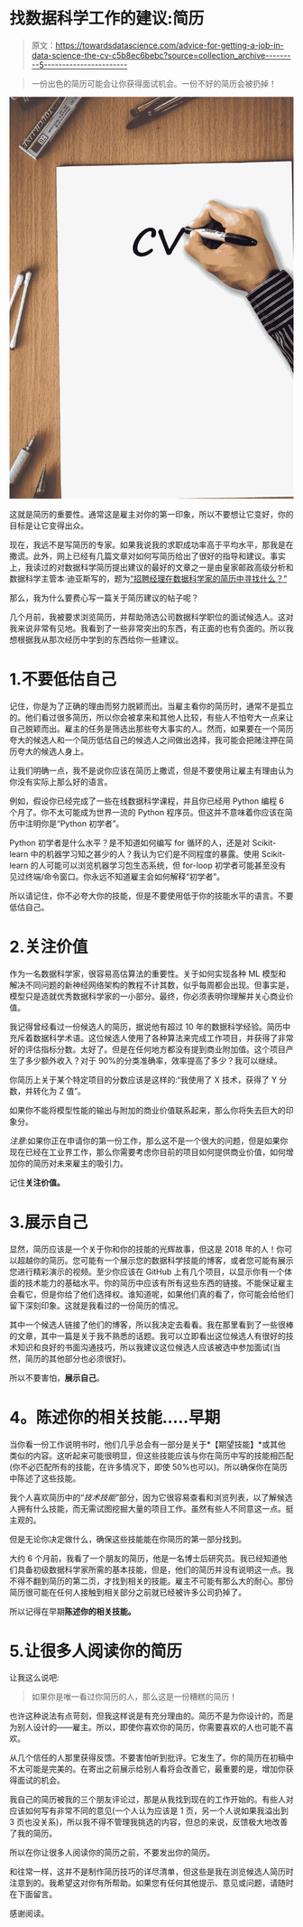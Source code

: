 # 找数据科学工作的建议:简历

> 原文：<https://towardsdatascience.com/advice-for-getting-a-job-in-data-science-the-cv-c5b8ec6bebc?source=collection_archive---------5----------------------->

> 一份出色的简历可能会让你获得面试机会。一份不好的简历会被扔掉！

![](img/12d8c4bd4d7855fa46cb54f7a3e52a0d.png)

这就是简历的重要性。通常这是雇主对你的第一印象，所以不要想让它变好，你的目标是让它变得出众。

现在，我远不是写简历的专家。如果我说我的求职成功率高于平均水平，那我是在撒谎。此外，网上已经有几篇文章对如何写简历给出了很好的指导和建议。事实上，我读过的对数据科学简历提出建议的最好的文章之一是由皇家邮政高级分析和数据科学主管本·迪亚斯写的，题为[“招聘经理在数据科学家的简历中寻找什么？”](https://www.google.co.uk/url?sa=t&source=web&rct=j&url=https://www.linkedin.com/pulse/what-do-hiring-managers-look-data-scientists-cv-ben-dias&ved=0ahUKEwjhpqzzosnYAhVlLcAKHSSOARMQjjgILzAC&usg=AOvVaw1yoAP78efsFJ97Kcu-UZWB)

那么，我为什么要费心写一篇关于简历建议的帖子呢？

几个月前，我被要求浏览简历，并帮助筛选公司数据科学职位的面试候选人。这对我来说非常有见地。我看到了一些非常突出的东西，有正面的也有负面的。所以我想根据我从那次经历中学到的东西给你一些建议。

# 1.不要低估自己

记住，你是为了正确的理由而努力脱颖而出。当雇主看你的简历时，通常不是孤立的。他们看过很多简历，所以你会被拿来和其他人比较，有些人不怕夸大一点来让自己脱颖而出。雇主的任务是筛选出那些夸大事实的人。然而，如果要在一个简历夸大的候选人和一个简历低估自己的候选人之间做出选择，我可能会把赌注押在简历夸大的候选人身上。

让我们明确一点，我不是说你应该在简历上撒谎，但是不要使用让雇主有理由认为你没有实际上那么好的语言。

例如，假设你已经完成了一些在线数据科学课程，并且你已经用 Python 编程 6 个月了。你不太可能成为世界一流的 Python 程序员。但这并不意味着你应该在简历中注明你是“Python 初学者”。

Python 初学者是什么水平？是不知道如何编写 for 循环的人，还是对 Scikit-learn 中的机器学习知之甚少的人？我认为它们是不同程度的暴露。使用 Scikit-learn 的人可能可以浏览机器学习包生态系统，但 for-loop 初学者可能甚至没有见过终端/命令窗口。你永远不知道雇主会如何解释“初学者”。

所以请记住，你不必夸大你的技能，但是不要使用低于你的技能水平的语言。不要低估自己。

# 2.关注价值

作为一名数据科学家，很容易高估算法的重要性。关于如何实现各种 ML 模型和解决不同问题的新神经网络架构的教程不计其数，似乎每周都会出现。但事实是，模型只是造就优秀数据科学家的一小部分。最终，你必须表明你理解并关心商业价值。

我记得曾经看过一份候选人的简历，据说他有超过 10 年的数据科学经验。简历中充斥着数据科学术语。这位候选人使用了各种算法来完成工作项目，并获得了非常好的评估指标分数。太好了。但是在任何地方都没有提到商业附加值。这个项目产生了多少额外收入？对于 90%的分类准确率，效率提高了多少？我可以继续。

你简历上关于某个特定项目的分数应该是这样的:“我使用了 X 技术，获得了 Y 分数，并转化为 Z 值”。

如果你不能将模型性能的输出与附加的商业价值联系起来，那么你将失去巨大的印象分。

*注意*:如果你正在申请你的第一份工作，那么这不是一个很大的问题，但是如果你现在已经在工业界工作，那么你需要考虑你目前的项目如何提供商业价值，如何增加你的简历对未来雇主的吸引力。

记住**关注价值。**

# 3.展示自己

显然，简历应该是一个关于你和你的技能的光辉故事，但这是 2018 年的人！你可以超越你的简历。您可能有一个展示您的数据科学技能的博客，或者您可能有展示您进行精彩演示的视频。至少你应该在 GitHub 上有几个项目，以显示你有一个体面的技术能力的基础水平。你的简历中应该有所有这些东西的链接。不能保证雇主会看它，但是你给了他们选择权。谁知道呢，如果他们真的看了，你可能会给他们留下深刻印象。这就是我看过的一份简历的情况。

其中一个候选人链接了他们的博客，所以我决定去看看。我在那里看到了一些很棒的文章，其中一篇是关于我不熟悉的话题。我可以立即看出这位候选人有很好的技术知识和良好的书面沟通技巧，所以我建议这位候选人应该被选中参加面试(当然，简历的其他部分也必须很好)。

所以不要害怕，**展示自己**。

# **4。陈述你的相关技能…..早期**

当你看一份工作说明书时，他们几乎总会有一部分是关于*【期望技能】*或其他类似的内容。这听起来可能很明显，但这些技能应该与你在简历中写的技能相匹配(你不必匹配所有的技能，在许多情况下，即使 50%也可以)。所以确保你在简历中陈述了这些技能。

我个人喜欢简历中的“*技术技能*”部分，因为它很容易查看和浏览列表，以了解候选人拥有什么技能，而无需试图挖掘大量的项目工作。虽然有些人不同意这一点。挺主观的。

但是无论你决定做什么，确保这些技能能在你简历的第一部分找到。

大约 6 个月前，我看了一个朋友的简历，他是一名博士后研究员。我已经知道他们具备初级数据科学家所需的基本技能，但是，他们的简历并没有说明这一点。我不得不翻到简历的第二页，才找到相关的技能。雇主不可能有那么大的耐心。那份简历很可能在任何人接触到相关部分之前就已经被许多公司扔掉了。

所以记得在早期**陈述你的相关技能。**

# 5.让很多人阅读你的简历

让我这么说吧:

> 如果你是唯一看过你简历的人，那么这是一份糟糕的简历！

也许这种说法有点苛刻，但我这样说是有充分理由的。简历不是为你设计的，而是为别人设计的——雇主。所以，即使你喜欢你的简历，你需要喜欢的人也可能不喜欢。

从几个信任的人那里获得反馈。不要害怕听到批评。它发生了。你的简历在初稿中不太可能是完美的。在寄出之前展示给别人看将会改善它，最重要的是，增加你获得面试的机会。

我自己的简历被我的三个朋友评论过，那是从我找到现在的工作开始的。有些人对应该如何写有非常不同的意见(一个人认为应该是 1 页，另一个人说如果我溢出到 3 页也没关系)，所以我不得不管理我挑选的内容，但总的来说，反馈极大地改善了我的简历。

所以在你让很多人阅读你的简历之前，不要发出你的简历。

和往常一样，这并不是制作简历技巧的详尽清单，但这些是我在浏览候选人简历时注意到的。我希望这对你有所帮助。如果您有任何其他提示、意见或问题，请随时在下面留言。

感谢阅读。